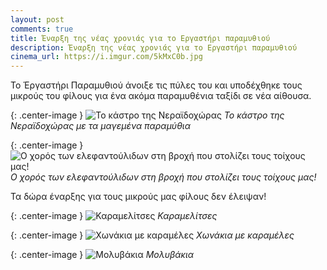 ```yaml
---
layout: post
comments: true
title: Έναρξη της νέας χρονιάς για το Εργαστήρι παραμυθιού
description: Έναρξη της νέας χρονιάς για το Εργαστήρι παραμυθιού
cinema_url: https://i.imgur.com/5kMxC0b.jpg
---
```


Το Έργαστήρι Παραμυθιού άνοιξε τις πύλες του και υποδέχθηκε τους μικρούς του φίλους για ένα ακόμα παραμυθένια ταξίδι σε νέα αίθουσα.

{: .center-image } 
![Το κάστρο της Νεραϊδοχώρας](https://i.imgur.com/662QqDI.jpg)
*Το κάστρο της Νεραϊδοχώρας με τα μαγεμένα παραμύθια*

{: .center-image } 
![Ο χορός των ελεφαντούλιδων στη βροχή που στολίζει τους τοίχους μας!](https://i.imgur.com/MBQHYCz.jpg)
*Ο χορός των ελεφαντούλιδων στη βροχή που στολίζει τους τοίχους μας!*


Τα δώρα έναρξης για τους μικρούς μας φίλους δεν έλειψαν!

{: .center-image } 
![Καραμελίτσες](https://i.imgur.com/NFvpnpj.jpg)
*Καραμελίτσες*

{: .center-image } 
![Χωνάκια με καραμέλες](https://i.imgur.com/u8oUk1t.jpg)
*Χωνάκια με καραμέλες*

{: .center-image } 
![Μολυβάκια](https://i.imgur.com/LF44jz3.jpg)
*Μολυβάκια*